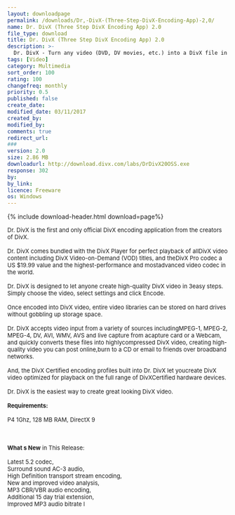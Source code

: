 ```yaml
---
layout: downloadpage
permalink: /downloads/Dr,-DivX-(Three-Step-DivX-Encoding-App)-2,0/
name: Dr. DivX (Three Step DivX Encoding App) 2.0
file_type: download
title: Dr. DivX (Three Step DivX Encoding App) 2.0
description: >-
  Dr. DivX - Turn any video (DVD, DV movies, etc.) into a DivX file in 3 simple steps
tags: [Video]
category: Multimedia
sort_order: 100
rating: 100
changefreq: monthly
priority: 0.5
published: false
create_date:
modified_date: 03/11/2017
created_by:
modified_by:
comments: true
redirect_url: 
###
version: 2.0
size: 2.86 MB
downloadurl: http://download.divx.com/labs/DrDivX20OSS.exe
response: 302
by:
by_link:
licence: Freeware
os: Windows
---
```


{% include download-header.html download=page%}

<p style="fix-download-text !important">
<p><font size="2">Dr. DivX is the first and only official DivX encoding application from the creators of DivX. <br />
<br />
Dr. DivX comes bundled with the DivX Player for perfect playback of allDivX video content including DivX Video-on-Demand (VOD) titles, and theDivX Pro codec a US $19.99 value and the highest-performance and mostadvanced video codec in the world. <br />
<br />
Dr. DivX is designed to let anyone create high-quality DivX video in 3easy steps. Simply choose the video, select settings and click Encode. <br />
<br />
Once encoded into DivX video, entire video libraries can be stored on hard drives without gobbling up storage space. <br />
<br />
Dr. DivX accepts video input from a variety of sources includingMPEG-1, MPEG-2, MPEG-4, DV, AVI, WMV, AVS and live capture from acapture card or a Webcam, and quickly converts these files into highlycompressed DivX video, creating high-quality video you can post online,burn to a CD or </font><font size="2">email</font></a><font size="2"> to friends over broadband networks. <br />
<br />
And, the DivX Certified encoding profiles built into Dr. DivX let youcreate DivX video optimized for playback on the full range of DivXCertified hardware devices. <br />
<br />
Dr. DivX is the easiest way to create great looking DivX video.<br />
<br />
<span><strong>Requirements:</strong></span><br />
<br />
P4 1Ghz, 128 MB RAM, DirectX 9<br />
<!-- google_ad_section_end --></font></p>
<div class="celltext_big"><br />
<br />
<font size="2"><strong>What s New</strong> in This Release:<br />
<br />
Latest 5.2 codec, <br />
Surround sound AC-3 audio, <br />
High Definition transport stream encoding, <br />
New and improved video analysis, <br />
MP3 CBR/VBR audio encoding, <br />
Additional 15 day trial extension, <br />
Improved MP3 audio bitrate l</font></div></p>
